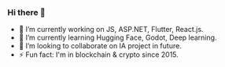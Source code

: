 ### Hi there 👋

- 🔭 I’m currently working on JS, ASP.NET, Flutter, React.js.
- 🌱 I’m currently learning Hugging Face, Godot, Deep learning.
- 👯 I’m looking to collaborate on IA project in future.
- ⚡ Fun fact: I'm in blockchain & crypto since 2015.


